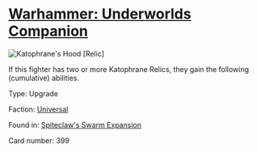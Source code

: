 # [Warhammer: Underworlds Companion](https://guidokessels.github.io/wh-underworlds)

  

![Katophrane's Hood [Relic]](https://warhammerunderworlds.com/wp-content/uploads/sites/6/2018/02/399_ENG.png)

If this fighter has two or more Katophrane Relics, they gain the following (cumulative) abilities.

Type: Upgrade

Faction: [Universal](https://guidokessels.github.io/wh-underworlds/factions/universal.md)

Found in: [Spiteclaw's Swarm Expansion](https://guidokessels.github.io/wh-underworlds/locations/spiteclaws-swarm-expansion.md)

Card number: 399
